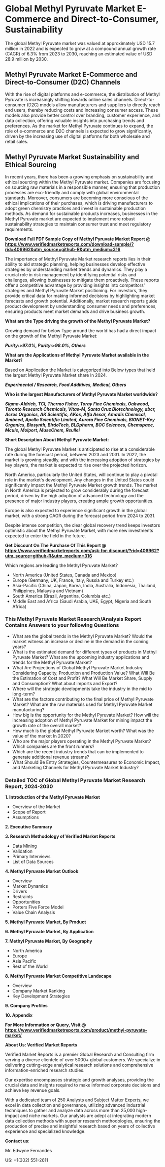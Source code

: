 <h1>Global Methyl Pyruvate Market E-Commerce and Direct-to-Consumer, Sustainability</h1><p class=""><p>The global Methyl Pyruvate market was valued at approximately USD 15.7 million in 2022 and is expected to grow at a compound annual growth rate (CAGR) of 6.3% from 2023 to 2030, reaching an estimated value of USD 28.9 million by 2030.</p><h2>Methyl Pyruvate Market E-Commerce and Direct-to-Consumer (D2C) Channels</h2><p>With the rise of digital platforms and e-commerce, the distribution of Methyl Pyruvate is increasingly shifting towards online sales channels. Direct-to-consumer (D2C) models allow manufacturers and suppliers to directly reach end users, thereby reducing costs and increasing consumer access. These models also provide better control over branding, customer experience, and data collection, offering valuable insights into purchasing trends and preferences. As the market for Methyl Pyruvate continues to expand, the role of e-commerce and D2C channels is expected to grow significantly, driven by the increasing use of digital platforms for both wholesale and retail sales.</p><h2>Methyl Pyruvate Market Sustainability and Ethical Sourcing</h2><p>In recent years, there has been a growing emphasis on sustainability and ethical sourcing within the Methyl Pyruvate market. Companies are focusing on sourcing raw materials in a responsible manner, ensuring that production processes are eco-friendly and comply with global environmental standards. Moreover, consumers are becoming more conscious of the ethical implications of their purchases, which is driving manufacturers to adopt green chemistry practices and invest in sustainable production methods. As demand for sustainable products increases, businesses in the Methyl Pyruvate market are expected to implement more robust sustainability strategies to maintain consumer trust and meet regulatory requirements.</p></p><p class=""><strong>Download Full PDF Sample Copy of Methyl Pyruvate Market Report @ <a href="https://www.verifiedmarketreports.com/download-sample/?rid=406962&utm_source=github-R&utm_medium=316" target="_blank">https://www.verifiedmarketreports.com/download-sample/?rid=406962&utm_source=github-R&utm_medium=316</a></strong></p><p>The importance of&nbsp;Methyl Pyruvate Market research reports lies in their ability to aid strategic planning, helping businesses develop effective strategies by understanding market trends and dynamics. They play a crucial role in risk management by identifying potential risks and challenges, allowing businesses to mitigate them proactively. These reports offer a competitive advantage by providing insights into competitors' strategies and Methyl Pyruvate Market positioning. For investors, they provide critical data for making informed decisions by highlighting market forecasts and growth potential. Additionally, market research reports guide product development by understanding consumer needs and preferences, ensuring products meet market demands and drive business growth.</p><p><strong>What are the&nbsp;Type driving the growth of the Methyl Pyruvate Market?</strong></p><p id="" class="">Growing demand for below Type around the world has had a direct impact on the growth of the Methyl Pyruvate Market:</p><p class=""><em><strong>Purity:>97.0%, Purity:>98.0%, Others</strong></em></p><p class=""><strong>What are the&nbsp;Applications&nbsp;of Methyl Pyruvate Market available in the Market?</strong></p><p id="" class="">Based on Application the Market is categorized into Below types that held the largest Methyl Pyruvate Market share In 2024.</p><p class=""><em><strong>Experimental / Research, Food Additives, Medical, Others</strong></em></p><p class=""><strong>Who is the largest Manufacturers of Methyl Pyruvate Market worldwide?</strong></p><p><em><strong>Sigma-Aldrich, TCI, Thermo Fisher, Toray Fine Chemicals, Oakwood, Toronto Research Chemicals, Vitas-M, Santa Cruz Biotechnology, abcr, Acros Organics, AK Scientific, AKos, Alfa Aesar, Amadis Chemical, Ambeed, Apollo Scientific Limited, Aurora Fine Chemicals, BIONET-Key Organics, Biosynth, BirdoTech, BLDpharm, BOC Sciences, Chemspace, Mcule, Molport, MuseChem, Reullei</strong></em></p><p id="" class=""><strong>Short Description About Methyl Pyruvate Market:</strong></p><p>The global Methyl Pyruvate Market is anticipated to rise at a considerable rate during the forecast period, between 2023 and 2031. In 2022, the market is growing steadily, and with the increasing adoption of strategies by key players, the market is expected to rise over the projected horizon.</p><p>North America, particularly the United States, will continue to play a pivotal role in the market's development. Any changes in the United States could significantly impact the Methyl Pyruvate Market growth trends. The market in North America is projected to grow considerably during the forecast period, driven by the high adoption of advanced technology and the presence of major industry players, creating ample growth opportunities.</p><p>Europe is also expected to experience significant growth in the global market, with a strong CAGR during the forecast period from 2024 to 2031.</p><p>Despite intense competition, the clear global recovery trend keeps investors optimistic about the Methyl Pyruvate Market, with more new investments expected to enter the field in the future.</p><p id="" class=""><strong>Get Discount On The Purchase Of This Report @ <a href="https://www.verifiedmarketreports.com/ask-for-discount/?rid=406962?utm_source=github-R&utm_medium=316" target="_blank">https://www.verifiedmarketreports.com/ask-for-discount/?rid=406962?utm_source=github-R&utm_medium=316</a></strong></p><p class="">Which regions are leading the Methyl Pyruvate Market?</p><ul><li>North America (United States, Canada and Mexico)</li><li>Europe (Germany, UK, France, Italy, Russia and Turkey etc.)</li><li>Asia-Pacific (China, Japan, Korea, India, Australia, Indonesia, Thailand, Philippines, Malaysia and Vietnam)</li><li>South America (Brazil, Argentina, Columbia etc.)</li><li>Middle East and Africa (Saudi Arabia, UAE, Egypt, Nigeria and South Africa)</li></ul><h3 id="" class="">This Methyl Pyruvate Market Research/Analysis Report Contains Answers to your following Questions</h3><ul><li>What are the global trends in the Methyl Pyruvate Market? Would the market witness an increase or decline in the demand in the coming years?</li><li>What is the estimated demand for different types of products in Methyl Pyruvate Market? What are the upcoming industry applications and trends for the Methyl Pyruvate Market?</li><li>What Are Projections of Global Methyl Pyruvate Market Industry Considering Capacity, Production and Production Value? What Will Be the Estimation of Cost and Profit? What Will Be Market Share, Supply and Consumption? What about imports and Export?</li><li>Where will the strategic developments take the industry in the mid to long-term?</li><li>What are the factors contributing to the final price of Methyl Pyruvate Market? What are the raw materials used for Methyl Pyruvate Market manufacturing?</li><li>How big is the opportunity for the Methyl Pyruvate Market? How will the increasing adoption of Methyl Pyruvate Market for mining impact the growth rate of the overall market?</li><li>How much is the global Methyl Pyruvate Market worth? What was the value of the market In 2020?</li><li>Who are the major players operating in the Methyl Pyruvate Market? Which companies are the front runners?</li><li>Which are the recent industry trends that can be implemented to generate additional revenue streams?</li><li>What Should Be Entry Strategies, Countermeasures to Economic Impact, and Marketing Channels for Methyl Pyruvate Market Industry?</li></ul><h3 id="" class="">Detailed TOC of Global Methyl Pyruvate Market Research Report, 2024-2030</h3><p id="" class=""><strong>1. Introduction of the Methyl Pyruvate Market</strong></p><ul><li>Overview of the Market</li><li>Scope of Report</li><li>Assumptions</li></ul><p id="" class=""><strong>2. Executive Summary</strong></p><p id="" class=""><strong>3. Research Methodology of Verified Market Reports</strong></p><ul><li>Data Mining</li><li>Validation</li><li>Primary Interviews</li><li>List of Data Sources</li></ul><p id="" class=""><strong>4. Methyl Pyruvate Market Outlook</strong></p><ul><li>Overview</li><li>Market Dynamics</li><li>Drivers</li><li>Restraints</li><li>Opportunities</li><li>Porters Five Force Model</li><li>Value Chain Analysis</li></ul><p id="" class=""><strong>5. Methyl Pyruvate Market, By Product</strong></p><p id="" class=""><strong>6. Methyl Pyruvate Market, By Application</strong></p><p id="" class=""><strong>7. Methyl Pyruvate Market, By Geography</strong></p><ul><li>North America</li><li>Europe</li><li>Asia Pacific</li><li>Rest of the World</li></ul><p id="" class=""><strong>8. Methyl Pyruvate Market Competitive Landscape</strong></p><ul><li>Overview</li><li>Company Market Ranking</li><li>Key Development Strategies</li></ul><p id="" class=""><strong>9. Company Profiles</strong></p><p id="" class=""><strong>10. Appendix</strong></p><p id="" class=""><strong>For More Information or Query, Visit @ <a href="https://www.verifiedmarketreports.com/product/methyl-pyruvate-market/" target="_blank">https://www.verifiedmarketreports.com/product/methyl-pyruvate-market/</a></strong></p><p id="" class=""><strong>About Us: Verified Market Reports</strong></p><p id="" class="">Verified Market Reports is a premier Global Research and Consulting firm serving a diverse clientele of over 5000+ global customers. We specialize in delivering cutting-edge analytical research solutions and comprehensive information-enriched research studies.</p><p id="" class="">Our expertise encompasses strategic and growth analyses, providing the crucial data and insights required to make informed corporate decisions and achieve key revenue goals.</p><p id="" class="">With a dedicated team of 250 Analysts and Subject Matter Experts, we excel in data collection and governance, utilizing advanced industrial techniques to gather and analyze data across more than 25,000 high-impact and niche markets. Our analysts are adept at integrating modern data collection methods with superior research methodologies, ensuring the production of precise and insightful research based on years of collective experience and specialized knowledge.</p><p id="" class=""><strong>Contact us:</strong></p><p id="" class="">Mr. Edwyne Fernandes</p><p id="" class="">US: +1(302) 551-2611</p>
